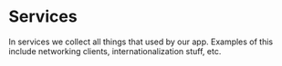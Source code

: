 # Services

In services we collect all things that used by our app. Examples of this include networking clients, internationalization stuff, etc.

